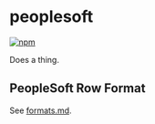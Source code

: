 # peoplesoft

[![npm](https://img.shields.io/npm/v/@cougargrades/peoplesoft)](https://www.npmjs.com/@cougargrades/peoplesoft)

Does a thing.

## PeopleSoft Row Format

See [formats.md](doc/formats.md).